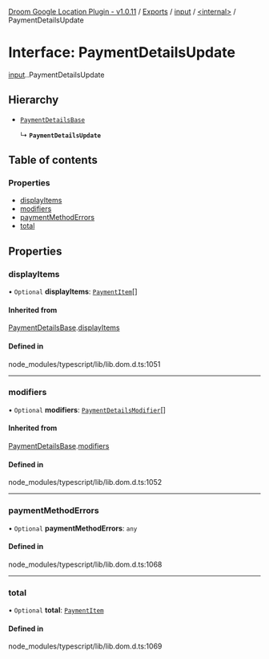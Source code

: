 [Droom Google Location Plugin - v1.0.11](../README.md) / [Exports](../modules.md) / [input](../modules/input.md) / [<internal\>](../modules/input._internal_.md) / PaymentDetailsUpdate

# Interface: PaymentDetailsUpdate

[input](../modules/input.md).[<internal>](../modules/input._internal_.md).PaymentDetailsUpdate

## Hierarchy

- [`PaymentDetailsBase`](input._internal_.PaymentDetailsBase.md)

  ↳ **`PaymentDetailsUpdate`**

## Table of contents

### Properties

- [displayItems](input._internal_.PaymentDetailsUpdate.md#displayitems)
- [modifiers](input._internal_.PaymentDetailsUpdate.md#modifiers)
- [paymentMethodErrors](input._internal_.PaymentDetailsUpdate.md#paymentmethoderrors)
- [total](input._internal_.PaymentDetailsUpdate.md#total)

## Properties

### displayItems

• `Optional` **displayItems**: [`PaymentItem`](input._internal_.PaymentItem.md)[]

#### Inherited from

[PaymentDetailsBase](input._internal_.PaymentDetailsBase.md).[displayItems](input._internal_.PaymentDetailsBase.md#displayitems)

#### Defined in

node_modules/typescript/lib/lib.dom.d.ts:1051

___

### modifiers

• `Optional` **modifiers**: [`PaymentDetailsModifier`](input._internal_.PaymentDetailsModifier.md)[]

#### Inherited from

[PaymentDetailsBase](input._internal_.PaymentDetailsBase.md).[modifiers](input._internal_.PaymentDetailsBase.md#modifiers)

#### Defined in

node_modules/typescript/lib/lib.dom.d.ts:1052

___

### paymentMethodErrors

• `Optional` **paymentMethodErrors**: `any`

#### Defined in

node_modules/typescript/lib/lib.dom.d.ts:1068

___

### total

• `Optional` **total**: [`PaymentItem`](input._internal_.PaymentItem.md)

#### Defined in

node_modules/typescript/lib/lib.dom.d.ts:1069
